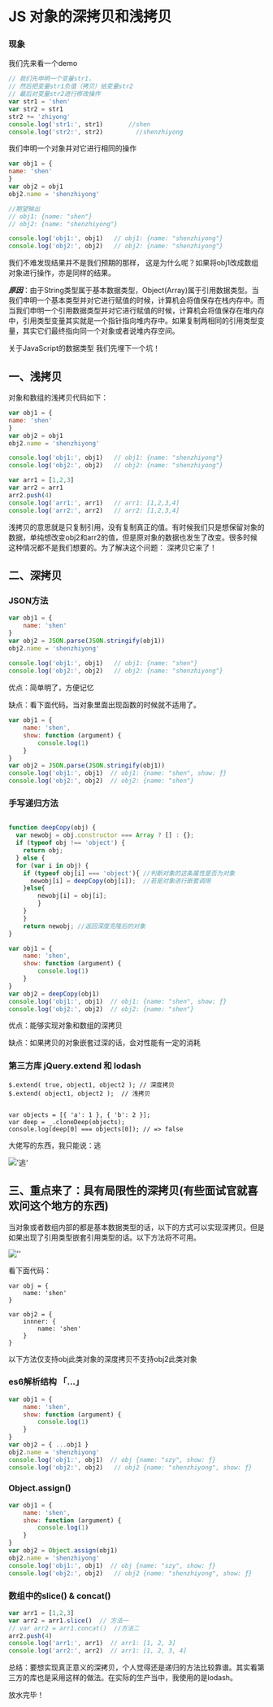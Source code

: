 # JS 对象的深拷贝和浅拷贝

### 现象
我们先来看一个demo

```javascript
// 我们先申明一个变量str1，
// 然后把变量str1负值（拷贝）给变量str2 
// 最后对变量str2进行修改操作
var str1 = 'shen'
var str2 = str1
str2 += 'zhiyong'
console.log('str1:', str1)       //shen
console.log('str2:', str2)		   //shenzhiyong
```
我们申明一个对象并对它进行相同的操作

``` javascript
var obj1 = {
name: 'shen'
}
var obj2 = obj1
obj2.name = 'shenzhiyong'

//期望输出
// obj1: {name: "shen"}
// obj2: {name: "shenzhiyong"}

console.log('obj1:', obj1)   // obj1: {name: "shenzhiyong"}
console.log('obj2:', obj2)   // obj2: {name: "shenzhiyong"}
```

我们不难发现结果并不是我们预期的那样， 这是为什么呢？如果将obj1改成数组对象进行操作，亦是同样的结果。
	
***原因***：由于String类型属于基本数据类型，Object(Array)属于引用数据类型。当我们申明一个基本类型并对它进行赋值的时候，计算机会将值保存在栈内存中。而当我们申明一个引用数据类型并对它进行赋值的时候，计算机会将值保存在堆内存中，引用类型变量其实就是一个指针指向堆内存中。如果复制两相同的引用类型变量，其实它们最终指向同一个对象或者说堆内存空间。

关于JavaScript的数据类型 我们先埋下一个坑！

## 一、浅拷贝

对象和数组的浅拷贝代码如下：

```javascript
var obj1 = {
name: 'shen'
}
var obj2 = obj1
obj2.name = 'shenzhiyong'

console.log('obj1:', obj1)   // obj1: {name: "shenzhiyong"}
console.log('obj2:', obj2)   // obj2: {name: "shenzhiyong"}

var arr1 = [1,2,3]
var arr2 = arr1
arr2.push(4)
console.log('arr1:', arr1)   // arr1: [1,2,3,4]
console.log('arr2:', arr2)   // arr2: [1,2,3,4]

```

浅拷贝的意思就是只复制引用，没有复制真正的值。有时候我们只是想保留对象的数据，单纯想改变obj2和arr2的值，但是原对象的数据也发生了改变。很多时候这种情况都不是我们想要的。为了解决这个问题： 深拷贝它来了！

## 二、深拷贝

### JSON方法

```javascript
var obj1 = {
	name: 'shen'
}
var obj2 = JSON.parse(JSON.stringify(obj1))
obj2.name = 'shenzhiyong'
	
console.log('obj1:', obj1)   // obj1: {name: "shen"}
console.log('obj2:', obj2)   // obj2: {name: "shenzhiyong"}
```

优点：简单明了，方便记忆

缺点：看下面代码。当对象里面出现函数的时候就不适用了。

```javascript
var obj1 = {
	name: 'shen',
	show: function (argument) {
		console.log(1)
	}
}
var obj2 = JSON.parse(JSON.stringify(obj1))
console.log('obj1:', obj1)  // obj1: {name: "shen", show: ƒ}
console.log('obj2:', obj2)	// obj2: {name: "shen"}
```

### 手写递归方法

```javascript

function deepCopy(obj) {
  var newobj = obj.constructor === Array ? [] : {};
  if (typeof obj !== 'object') {
    return obj;
  } else {
  for (var i in obj) {
    if (typeof obj[i] === 'object'){ //判断对象的这条属性是否为对象
      newobj[i] = deepCopy(obj[i]);  //若是对象进行嵌套调用
    }else{
      	newobj[i] = obj[i];
    	}
  	}
	}
	return newobj; //返回深度克隆后的对象
}

var obj1 = {
	name: 'shen',
	show: function (argument) {
		console.log(1)
	}
}
var obj2 = deepCopy(obj1)
console.log('obj1:', obj1)  // obj1: {name: "shen", show: ƒ}
console.log('obj2:', obj2)	// obj2: {name: "shen"}

```

优点：能够实现对象和数组的深拷贝

缺点：如果拷贝的对象嵌套过深的话，会对性能有一定的消耗

### 第三方库 jQuery.extend 和 lodash

	$.extend( true, object1, object2 ); // 深度拷贝
	$.extend( object1, object2 );  // 浅拷贝
	
	
	var objects = [{ 'a': 1 }, { 'b': 2 }];
	var deep = _.cloneDeep(objects);
	console.log(deep[0] === objects[0]); // => false
	
大佬写的东西，我只能说：逃

!['逃‘]( ./1.gif)

## 三、重点来了：具有局限性的深拷贝(有些面试官就喜欢问这个地方的东西)

当对象或者数组内部的都是基本数据类型的话，以下的方式可以实现深拷贝。但是如果出现了引用类型嵌套引用类型的话。以下方法将不可用。

!['‘]( ./2.jpg)

看下面代码：
	
	var obj = {
		name: 'shen'
	}
	
	var obj2 = {
		innner: {
			name: 'shen'
		}
	}
	
以下方法仅支持obj此类对象的深度拷贝不支持obj2此类对象

### es6解析结构 「...」
	
```javascript
var obj1 = {
	name: 'shen',
	show: function (argument) {
		console.log(1)
	}
}
var obj2 = { ...obj1 }
obj2.name = 'shenzhiyong'
console.log('obj1:', obj1)  // obj {name: "szy", show: ƒ}
console.log('obj2:', obj2)	 // obj2 {name: "shenzhiyong", show: ƒ}
```

### Object.assign()

```javascript
var obj1 = {
	name: 'shen',
	show: function (argument) {
		console.log(1)
	}
}
var obj2 = Object.assign(obj1)
obj2.name = 'shenzhiyong'
console.log('obj1:', obj1)  // obj {name: "szy", show: ƒ}
console.log('obj2:', obj2)	 // obj2 {name: "shenzhiyong", show: ƒ}
```

### 数组中的slice() & concat()

```javascript
var arr1 = [1,2,3]
var arr2 = arr1.slice()  // 方法一
// var arr2 = arr1.concat()  //方法二
arr2.push(4)
console.log('arr1:', arr1)  // arr1: [1, 2, 3]
console.log('arr2:', arr2)  // arr1: [1, 2, 3, 4]

```
	

总结：要想实现真正意义的深拷贝，个人觉得还是递归的方法比较靠谱。其实看第三方的库也是采用这样的做法。在实际的生产当中，我使用的是lodash。

放水完毕！

